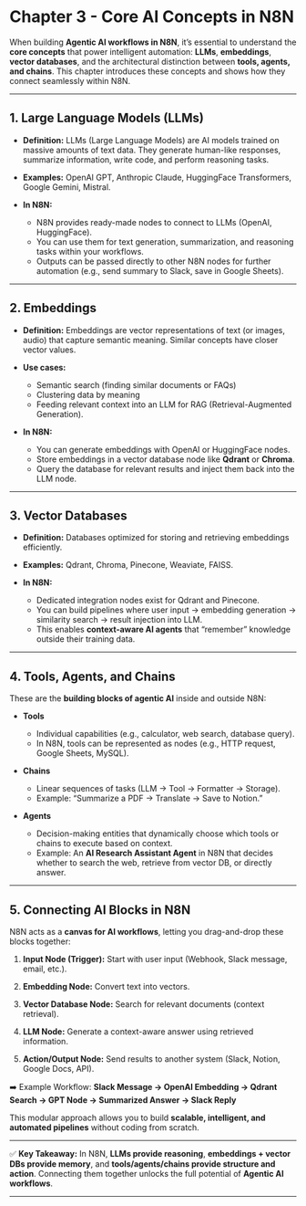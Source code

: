 # **Chapter 3 - Core AI Concepts in N8N**

When building **Agentic AI workflows in N8N**, it’s essential to understand the **core concepts** that power intelligent automation: **LLMs**, **embeddings**, **vector databases**, and the architectural distinction between **tools, agents, and chains**. This chapter introduces these concepts and shows how they connect seamlessly within N8N.

---

## 1. Large Language Models (LLMs)

* **Definition:**
  LLMs (Large Language Models) are AI models trained on massive amounts of text data. They generate human-like responses, summarize information, write code, and perform reasoning tasks.
* **Examples:** OpenAI GPT, Anthropic Claude, HuggingFace Transformers, Google Gemini, Mistral.
* **In N8N:**

  * N8N provides ready-made nodes to connect to LLMs (OpenAI, HuggingFace).
  * You can use them for text generation, summarization, and reasoning tasks within your workflows.
  * Outputs can be passed directly to other N8N nodes for further automation (e.g., send summary to Slack, save in Google Sheets).

---

## 2. Embeddings

* **Definition:**
  Embeddings are vector representations of text (or images, audio) that capture semantic meaning. Similar concepts have closer vector values.
* **Use cases:**

  * Semantic search (finding similar documents or FAQs)
  * Clustering data by meaning
  * Feeding relevant context into an LLM for RAG (Retrieval-Augmented Generation).
* **In N8N:**

  * You can generate embeddings with OpenAI or HuggingFace nodes.
  * Store embeddings in a vector database node like **Qdrant** or **Chroma**.
  * Query the database for relevant results and inject them back into the LLM node.

---

## 3. Vector Databases

* **Definition:**
  Databases optimized for storing and retrieving embeddings efficiently.
* **Examples:** Qdrant, Chroma, Pinecone, Weaviate, FAISS.
* **In N8N:**

  * Dedicated integration nodes exist for Qdrant and Pinecone.
  * You can build pipelines where user input → embedding generation → similarity search → result injection into LLM.
  * This enables **context-aware AI agents** that “remember” knowledge outside their training data.

---

## 4. Tools, Agents, and Chains

These are the **building blocks of agentic AI** inside and outside N8N:

* **Tools**

  * Individual capabilities (e.g., calculator, web search, database query).
  * In N8N, tools can be represented as nodes (e.g., HTTP request, Google Sheets, MySQL).

* **Chains**

  * Linear sequences of tasks (LLM → Tool → Formatter → Storage).
  * Example: “Summarize a PDF → Translate → Save to Notion.”

* **Agents**

  * Decision-making entities that dynamically choose which tools or chains to execute based on context.
  * Example: An **AI Research Assistant Agent** in N8N that decides whether to search the web, retrieve from vector DB, or directly answer.

---

## 5. Connecting AI Blocks in N8N

N8N acts as a **canvas for AI workflows**, letting you drag-and-drop these blocks together:

1. **Input Node (Trigger):**
   Start with user input (Webhook, Slack message, email, etc.).

2. **Embedding Node:**
   Convert text into vectors.

3. **Vector Database Node:**
   Search for relevant documents (context retrieval).

4. **LLM Node:**
   Generate a context-aware answer using retrieved information.

5. **Action/Output Node:**
   Send results to another system (Slack, Notion, Google Docs, API).

➡️ Example Workflow:
**Slack Message → OpenAI Embedding → Qdrant Search → GPT Node → Summarized Answer → Slack Reply**

This modular approach allows you to build **scalable, intelligent, and automated pipelines** without coding from scratch.

---

✅ **Key Takeaway:**
In N8N, **LLMs provide reasoning**, **embeddings + vector DBs provide memory**, and **tools/agents/chains provide structure and action**. Connecting them together unlocks the full potential of **Agentic AI workflows**.

---
